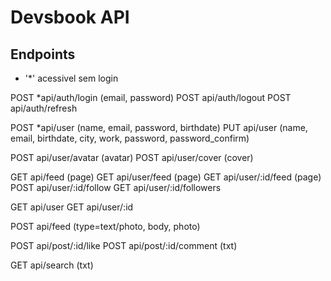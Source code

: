 # Devsbook API

## Endpoints

- '*' acessivel sem login

POST *api/auth/login (email, password)
POST api/auth/logout
POST api/auth/refresh

POST *api/user (name, email, password, birthdate)
PUT api/user (name, email, birthdate, city, work, password, password_confirm)

POST api/user/avatar (avatar)
POST api/user/cover (cover)

GET api/feed (page)
GET api/user/feed (page)
GET api/user/:id/feed (page)
POST api/user/:id/follow
GET api/user/:id/followers

GET api/user
GET api/user/:id

POST api/feed (type=text/photo, body, photo)

POST api/post/:id/like
POST api/post/:id/comment (txt)

GET api/search (txt)






